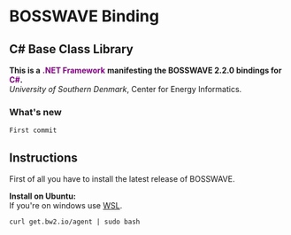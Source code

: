# BOSSWAVE Binding
## C# Base Class Library
**This is a** <span style="color:purple">**.NET Framework**</span> **manifesting the BOSSWAVE 2.2.0 bindings for** <span style="color:purple">**C#**</span>**.**
<br>
*University of Southern Denmark*, Center for Energy Informatics.

### What's new
```
First commit
```

## Instructions
First of all you have to install the latest release of BOSSWAVE.

**Install on Ubuntu:** <br>
If you're on windows use [WSL](https://www.howtogeek.com/249966/how-to-install-and-use-the-linux-bash-shell-on-windows-10/).
```
curl get.bw2.io/agent | sudo bash
```